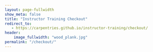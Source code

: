 ```yaml
---
layout: page-fullwidth
show_meta: false
title: "Instructor Training Checkout"
redirect_to:
   - https://carpentries.github.io/instructor-training/checkout/
header:
    image_fullwidth: "wood_plank.jpg"
permalink: "/checkout/"
---
```


